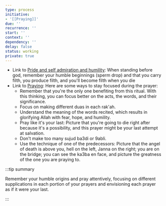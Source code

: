 ```yaml
---
type: process
initiative:
- '[[Praying]]'
due: ''
recurrence: ''
start: ''
context: ''
dependency: ''
delay: false
status: working
private: true
---
```


* Link to [Pride and self admiration and humility](docs/sidebar1/Initiatives/bad%20traits/Pride%20and%20self%20admiration%20and%20humility.md): When standing before god, remember your humble beginnings (sperm drop) and that you carry filth, you produce filth, and you'll become filth when you die
* Link to [Praying](docs/sidebar1/Initiatives/worship/Praying.md): Here are some ways to stay focused during the prayer:
	* Remember that you're the only one benefiting from this ritual. With this thinking, you can focus better on the acts, the words, and their significance.
	* Focus on making different duas in each rak'ah.
	* Understand the meaning of the words recited, which results in glorifying Allah with fear, hope, and humility.
	* Pray like it's your last: Picture that you're going to die right after because it's a possibility, and this prayer might be your last attempt at salvation.
	* Don't make too many sujud ba3di or 9abli.
	* Use the technique of one of the predecessors: Picture that the angel of death is above you, hell on the left, Janna on the right; you are on the bridge; you can see the ka3ba en face, and picture the greatness of the one you are praying to.

:::tip summary

Remember your humble origins and pray attentively, focusing on different supplications in each portion of your prayers and envisioning each prayer as if it were your last.

:::
